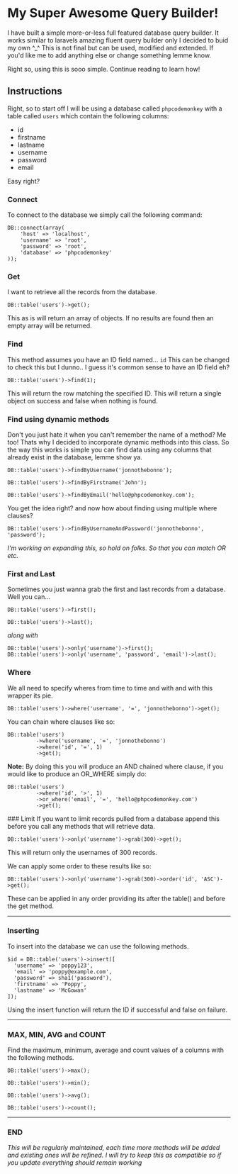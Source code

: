 # My Super Awesome Query Builder!

I have built a simple more-or-less full featured database query builder. It works similar to laravels amazing fluent query builder only I decided to buid my own ^_^ This is not final but can be used, modified and extended. If you'd like me to add anything else or change something lemme know.

Right so, using this is sooo simple. Continue reading to learn how!

## Instructions
Right, so to start off I will be using a database called `phpcodemonkey` with a table called `users` which contain the following columns:
    
  - id
  - firstname
  - lastname
  - username
  - password
  - email

Easy right?

### Connect
To connect to the database we simply call the following command:
    
    DB::connect(array(
        'host' => 'localhost',
        'username' => 'root',
        'password' => 'root',
        'database' => 'phpcodemonkey'
    ));

### Get
I want to retrieve all the records from the database.
    
    DB::table('users')->get();

This as is will return an array of objects. If no results are found then an empty array will be returned.

### Find
This method assumes you have an ID field named... `id` This can be changed to check this but I dunno.. I guess it's common sense to have an ID field eh?

    DB::table('users')->find(1);

This will return the row matching the specified ID. This will return a single object on success and false when nothing is found.

### Find using dynamic methods
Don't you just hate it when you can't remember the name of a method? Me too! Thats why I decided to incorporate dynamic methods into this class. So the way this works is simple you can find data using any columns that already exist in the database, lemme show ya.

    DB::table('users')->findByUsername('jonnothebonno');
    
    DB::table('users')->findByFirstname('John');
    
    DB::table('users')->findByEmail('hello@phpcodemonkey.com');

You get the idea right? and now how about finding using multiple where clauses?

    DB::table('users')->findByUsernameAndPassword('jonnothebonno', 'password');
    
*I'm working on expanding this, so hold on folks. So that you can match OR etc.*


### First and Last
Sometimes you just wanna grab the first and last records from a database. Well you can…

    DB::table('users')->first();

    DB::table('users')->last();

*along with*

    DB::table('users')->only('username')->first();
    DB::table('users')->only('username', 'password', 'email')->last();
    
### Where
We all need to specify wheres from time to time and with and with this wrapper its pie.

    DB::table('users')->where('username', '=', 'jonnothebonno')->get();
    
You can chain where clauses like so:

    DB::table('users')
             ->where('username', '=', 'jonnothebonno')
             ->where('id', '=', 1)
             ->get();

**Note:** By doing this you will produce an AND chained where clause, if you would like to produce an OR_WHERE simply do:

    DB::table('users')
             ->where('id', '>', 1)
             ->or_where('email', '=', 'hello@phpcodemonkey.com')
             ->get();

### Limit
If you want to limit records pulled from a database append this before you call any methods that will retrieve data.

    DB::table('users')->only('username')->grab(300)->get();
    
This will return only the usernames of 300 records.

We can apply some order to these results like so:
    
    DB::table('users')->only('username')->grab(300)->order('id', 'ASC')->get();
    
These can be applied in any order providing its after the table() and before the get method.

* * *

### Inserting

To insert into the database we can use the following methods.

    $id = DB::table('users')->insert([
      'username' => 'poppy123',
      'email' => 'poppy@example.com',
      'password' => sha1('password'),
      'firstname' => 'Poppy',
      'lastname' => 'McGowan'
    ]);

Using the insert function will return the ID if successful and false on failure.

* * *

### MAX, MIN, AVG and COUNT

Find the maximum, minimum, average and count values of a columns with the following methods.

    DB::table('users')->max();
    
    DB::table('users')->min();
    
    DB::table('users')->avg();
    
    DB::table('users')->count();



* * *

### END

*This will be regularly maintained, each time more methods will be added and existing ones will be refined. I will try to keep this as compatible so if you update everything should remain working*
    